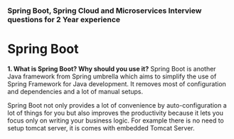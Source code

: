 ### Spring Boot, Spring Cloud and Microservices Interview questions for 2 Year experience

# Spring Boot
**1. What is Spring Boot? Why should you use it?**
Spring Boot is another Java framework from Spring umbrella which aims to simplify the use of Spring Framework for Java development. It removes most of configuration and dependencies and a lot of manual setups.

Spring Boot not only provides a lot of convenience by auto-configuration a lot of things for you but also improves the productivity because it lets you focus only on writing your business logic.
For example there is no need to setup tomcat server, it is comes with embedded Tomcat Server. 
